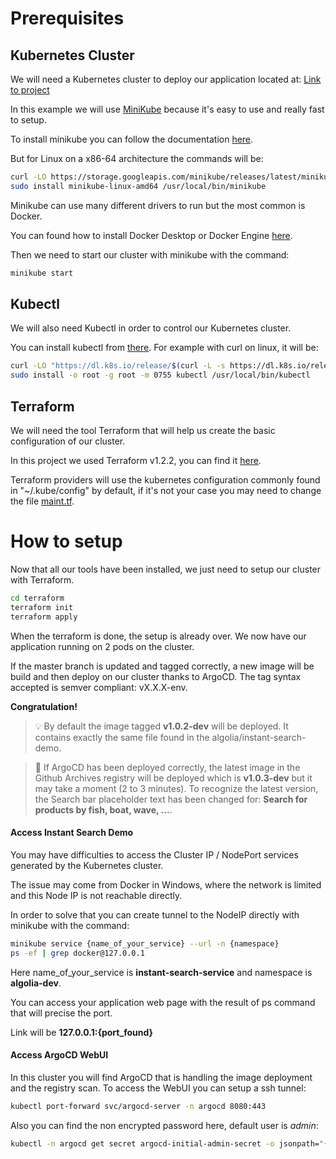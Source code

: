 # Prerequisites

## Kubernetes Cluster
We will need a Kubernetes cluster to deploy our application located at:
[Link to project](https://github.com/farnir/instant-search-demo)

In this example we will use [MiniKube](https://github.com/kubernetes/minikube) because it's easy to use and really fast to setup.

To install minikube you can follow the documentation [here](https://minikube.sigs.k8s.io/docs/start/).

But for Linux on a x86-64 architecture the commands will be:
```bash
curl -LO https://storage.googleapis.com/minikube/releases/latest/minikube-linux-amd64
sudo install minikube-linux-amd64 /usr/local/bin/minikube
```

Minikube can use many different drivers to run but the most common is Docker.

You can found how to install Docker Desktop or Docker Engine [here](https://docs.docker.com/desktop/linux/install/ubuntu/).


Then we need to start our cluster with minikube with the command:
```bash
minikube start
```

## Kubectl
We will also need Kubectl in order to control our Kubernetes cluster.

You can install kubectl from [there](https://kubernetes.io/docs/tasks/tools/install-kubectl-linux/#install-kubectl-binary-with-curl-on-linux).
For example with curl on linux, it will be:
```bash
curl -LO "https://dl.k8s.io/release/$(curl -L -s https://dl.k8s.io/release/stable.txt)/bin/linux/amd64/kubectl"
sudo install -o root -g root -m 0755 kubectl /usr/local/bin/kubectl
```

## Terraform
We will need the tool Terraform that will help us create the basic configuration of our cluster.

In this project we used Terraform v1.2.2, you can find it [here](https://www.terraform.io/downloads).

Terraform providers will use the kubernetes configuration commonly found in "~/.kube/config" by default, if it's not your case you may need to change the file [maint.tf](https://github.com/farnir/instant-search-demo-terraform/blob/main/terraform/main.tf).

# How to setup
Now that all our tools have been installed, we just need to setup our cluster with Terraform.
```bash
cd terraform
terraform init
terraform apply
```

When the terraform is done, the setup is already over.
We now have our application running on 2 pods on the cluster. 

If the master branch is updated and tagged correctly, a new image will be build and then deploy on our cluster thanks to ArgoCD.
The tag syntax accepted is semver compliant: vX.X.X-env.

**Congratulation!** 

> 💡 By default the image tagged **v1.0.2-dev** will be deployed. It contains exactly the same file found in the algolia/instant-search-demo.

> 🚀 If ArgoCD has been deployed correctly, the latest image in the Github Archives registry will be deployed which is **v1.0.3-dev** but it may take a moment (2 to 3 minutes). To recognize the latest version, the Search bar placeholder text has been changed for: **Search for products by fish, boat, wave, ...**.


#### Access Instant Search Demo
You may have difficulties to access the Cluster IP / NodePort services generated by the Kubernetes cluster.

The issue may come from Docker in Windows, where the network is limited and this Node IP is not reachable directly.

In order to solve that you can create tunnel to the NodeIP directly with minikube with the command:
```bash
minikube service {name_of_your_service} --url -n {namespace}
ps -ef | grep docker@127.0.0.1
```
Here name_of_your_service is **instant-search-service** and namespace is **algolia-dev**.

You can access your application web page with the result of ps command that will precise the port.

Link will be **127.0.0.1:{port_found}**

#### Access ArgoCD WebUI
In this cluster you will find ArgoCD that is handling the image deployment and the registry scan.
To access the WebUI you can setup a ssh tunnel:
```bash
kubectl port-forward svc/argocd-server -n argocd 8080:443
```
Also you can find the non encrypted password here, default user is *admin*:
```bash
kubectl -n argocd get secret argocd-initial-admin-secret -o jsonpath="{.data.password}" | base64 -d; echo
```